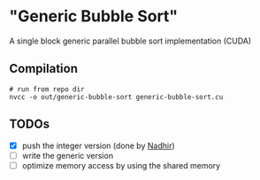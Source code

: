 # "Generic Bubble Sort"
A single block generic parallel bubble sort implementation (CUDA)

## Compilation

    # run from repo dir
    nvcc -o out/generic-bubble-sort generic-bubble-sort.cu

## TODOs

- [x] push the integer version (done by [Nadhir](https://github.com/nzingo))
- [ ] write the generic version
- [ ] optimize memory access by using the shared memory
